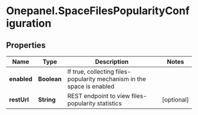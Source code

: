 # Onepanel.SpaceFilesPopularityConfiguration

## Properties
Name | Type | Description | Notes
------------ | ------------- | ------------- | -------------
**enabled** | **Boolean** | If true, collecting files-popularity mechanism in the space is enabled | 
**restUrl** | **String** | REST endpoint to view files-popularity statistics  | [optional] 


